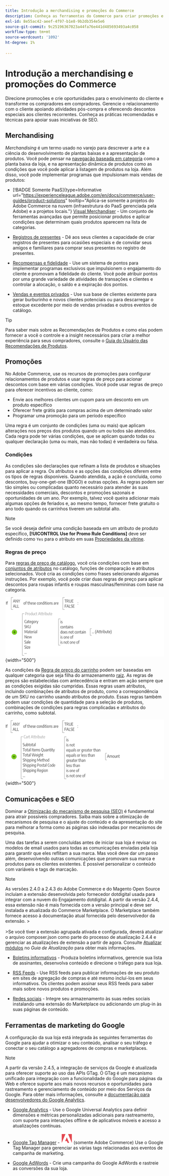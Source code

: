 ```yaml
---
title: Introdução a merchandising e promoções do Commerce
description: Conheça as ferramentas do Commerce para criar promoções e oportunidades direcionadas ao engajamento de clientes.
exl-id: 8e55ac42-aeef-4f97-b1e8-9b2db354e5e6
source-git-commit: 9c25196367023a44fa76e441d485693493a4c058
workflow-type: tm+mt
source-wordcount: '1092'
ht-degree: 1%

---
```


# Introdução a merchandising e promoções do Commerce

Direcione promoções e crie oportunidades para o envolvimento do cliente e transforme os compradores em compradores. Gerencie o relacionamento com o cliente apoiando atividades pós-compra e oferecendo descontos especiais aos clientes recorrentes. Conheça as práticas recomendadas e técnicas para apoiar suas iniciativas de SEO.

## Merchandising

_Merchandising_ é um termo usado no varejo para descrever a arte e a ciência do desenvolvimento de plantas baixas e a apresentação de produtos. Você pode pensar na [navegação baseada em categoria](../catalog/navigation-top.md) como a planta baixa da loja, e na apresentação dinâmica de produtos como as condições que você pode aplicar à listagem de produtos na loja. Além disso, você pode implementar programas que impulsionam mais vendas de produtos:

- [!BADGE Somente PaaS]{type=Informative url="https://experienceleague.adobe.com/en/docs/commerce/user-guides/product-solutions" tooltip="Aplica-se somente a projetos do Adobe Commerce na nuvem (infraestrutura do PaaS gerenciada pela Adobe) e a projetos locais."} [Visual Merchandiser](visual-merchandiser.md) - Um conjunto de ferramentas avançadas que permite posicionar produtos e aplicar condições que determinam quais produtos aparecem na lista de categorias.

- [Registros de presentes](gift-registries.md) - Dê aos seus clientes a capacidade de criar registros de presentes para ocasiões especiais e de convidar seus amigos e familiares para comprar seus presentes no registro de presentes.

- [Recompensas e fidelidade](rewards-loyalty.md) - Use um sistema de pontos para implementar programas exclusivos que impulsionem o engajamento do cliente e promovam a fidelidade do cliente. Você pode atribuir pontos por uma grande variedade de atividades de transações e clientes e controlar a alocação, o saldo e a expiração dos pontos.

- [Vendas e eventos privados](events-private-sales.md) - Use sua base de clientes existente para gerar burburinho e novos clientes potenciais ou para descarregar o estoque excedente por meio de vendas privadas e outros eventos de catálogo.

>[!TIP]
>
>Para saber mais sobre as Recomendações de Produtos e como elas podem fornecer a você o controle e a insight necessários para criar a melhor experiência para seus compradores, consulte o [Guia do Usuário das Recomendações de Produtos](https://experienceleague.adobe.com/docs/commerce/product-recommendations/guide-overview.html).

## Promoções

No Adobe Commerce, use os recursos de promoções para configurar relacionamentos de produtos e usar regras de preço para acionar descontos com base em várias condições. Você pode usar regras de preço para oferecer incentivos ao cliente, como:

- Envie aos melhores clientes um cupom para um desconto em um produto específico
- Oferecer frete grátis para compras acima de um determinado valor
- Programar uma promoção para um período específico

Uma regra é um conjunto de condições (uma ou mais) que aplicam alterações nos preços dos produtos quando um ou todos são atendidos. Cada regra pode ter várias condições, que se aplicam quando todas ou qualquer declaração (uma ou mais, mas não todas) é verdadeira ou falsa.

### Condições

As condições são declarações que refinam a lista de produtos e situações para aplicar a regra. Os atributos e as opções das condições diferem entre os tipos de regras disponíveis. Quando atendida, a ação é concluída, como descontos, buy-one-get-one (BOGO) e outras opções. As regras podem ser tão simples ou complicadas quanto necessário para atender às suas necessidades comerciais, descontos e promoções sazonais e oportunidades de um ano. Por exemplo, talvez você queira adicionar mais algumas opções de feriados e, ao mesmo tempo, fornecer frete gratuito o ano todo quando os carrinhos tiverem um subtotal alto.

>[!NOTE]
>
>Se você deseja definir uma condição baseada em um atributo de produto específico, **[!UICONTROL Use for Promo Rule Conditions]** deve ser definido como `Yes` para o atributo em suas [Propriedades da vitrine](../catalog/attribute-product-create.md).


### Regras de preço

Para [regras de preço de catálogo](price-rules-catalog.md), você cria condições com base em [conjuntos de atributos](../catalog/attribute-sets.md) no catálogo, funções de comparação e atributos selecionados. Você cria as condições como frases selecionando algumas instruções. Por exemplo, você pode criar duas regras de preço para aplicar descontos para roupas infantis e roupas masculinas/femininas com base na categoria.

![Diagrama - exemplo de regras de preço de catálogo](./assets/diagram-catalog-price-rules.png){width="500"}

As condições da [Regra de preço do carrinho](price-rules-cart.md) podem ser baseadas em qualquer categoria que seja filha do armazenamento [raiz](../catalog/category-root.md). As regras de preços são estabelecidas com antecedência e entram em ação sempre que as condições exigidas são cumpridas. Essas regras usam atributos, incluindo combinações de atributos de produto, como a correspondência de um SKU no carrinho usando atributos de produto. Essas regras também podem usar condições de quantidade para a seleção de produtos, combinações de condições para regras complicadas e atributos do carrinho, como subtotal.

![Diagrama - exemplo de regras de preço do carrinho](./assets/diagram-cart-price-rules.png){width="500"}

## Comunicações e SEO

Dominar a [Otimização do mecanismo de pesquisa (SEO)](seo-overview.md) é fundamental para atrair possíveis compradores. Saiba mais sobre a otimização de mecanismos de pesquisa e o ajuste do conteúdo e da apresentação do site para melhorar a forma como as páginas são indexadas por mecanismos de pesquisa.

Uma das tarefas a serem concluídas antes de iniciar sua loja é revisar os modelos de email usados para todas as comunicações enviadas pela loja para garantir que eles reflitam a sua marca. Mas você deve dar um passo além, desenvolvendo outras comunicações que promovam sua marca e produtos para os clientes existentes. É possível personalizar o conteúdo com variáveis e tags de marcação.

>[!NOTE]
>
>As versões 2.4.0 a 2.4.3 do Adobe Commerce e do Magento Open Source incluíam a extensão desenvolvida pelo fornecedor dotdigital usada para integrar com a nuvem do Engajamento dotdigital. A partir da versão 2.4.4, essa extensão não é mais fornecida com a versão principal e deve ser instalada e atualizada do Commerce Marketplace. O Marketplace também fornece acesso à documentação atual fornecida pelo desenvolvedor da extensão.
>&#x200B;><br><br>
>&#x200B;>Se você tiver a extensão agrupada ativada e configurada, deverá atualizar o arquivo composer.json como parte do processo de atualização 2.4.4 e gerenciar as atualizações de extensão a partir de agora. Consulte [Atualizar módulos](https://experienceleague.adobe.com/docs/commerce-operations/upgrade-guide/modules/upgrade.html) no _Guia de Atualização_ para obter mais informações.

- [Boletins informativos](newsletters.md) - Produza boletins informativos, gerencie sua lista de assinantes, desenvolva conteúdo e direcione o tráfego para sua loja.

- [RSS Feeds](social-rss.md#rss-feeds) - Use RSS feeds para publicar informações de seu produto em sites de agregação de compras e até mesmo incluí-los em seus informativos. Os clientes podem assinar seus RSS feeds para saber mais sobre novos produtos e promoções.

- [Redes sociais](social-rss.md#social-networks) - Integre seu armazenamento às suas redes sociais instalando uma extensão do Marketplace ou adicionando um plug-in às suas páginas de conteúdo.

## Ferramentas de marketing do Google

A configuração da sua loja está integrada às seguintes ferramentas do Google para ajudar a otimizar o seu conteúdo, analisar o seu tráfego e conectar o seu catálogo a agregadores de compras e marketplaces.

>[!NOTE]
>
>A partir da versão 2.4.5, a integração de serviços da Google é atualizada para oferecer suporte ao uso das APIs GTag. O GTag é um mecanismo unificado para integração com a funcionalidade do Google para páginas da Web e oferece suporte aos mais novos recursos e oportunidades para rastreamento e gerenciamento de conteúdo por meio dos Serviços da Google. Para obter mais informações, consulte a [documentação para desenvolvedores do Google Analytics](https://developers.google.com/analytics/devguides/collection/gtagjs).

- [Google Analytics](google-analytics.md) - Use o Google Universal Analytics para definir dimensões e métricas personalizadas adicionais para rastreamento, com suporte para interações offline e de aplicativos móveis e acesso a atualizações contínuas.

- [Google Tag Manager](google-tag-manager.md) - ![Adobe Commerce](../assets/adobe-logo.svg) (somente Adobe Commerce) Use o Google Tag Manager para gerenciar as várias tags relacionadas aos eventos de campanha de marketing.

- [Google AdWords](google-adwords.md) - Crie uma campanha do Google AdWords e rastreie as conversões da sua loja.
